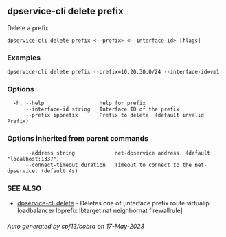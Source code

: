 ## dpservice-cli delete prefix

Delete a prefix

```
dpservice-cli delete prefix <--prefix> <--interface-id> [flags]
```

### Examples

```
dpservice-cli delete prefix --prefix=10.20.30.0/24 --interface-id=vm1
```

### Options

```
  -h, --help                  help for prefix
      --interface-id string   Interface ID of the prefix.
      --prefix ipprefix       Prefix to delete. (default invalid Prefix)
```

### Options inherited from parent commands

```
      --address string             net-dpservice address. (default "localhost:1337")
      --connect-timeout duration   Timeout to connect to the net-dpservice. (default 4s)
```

### SEE ALSO

* [dpservice-cli delete](dpservice-cli_delete.md)	 - Deletes one of [interface prefix route virtualip loadbalancer lbprefix lbtarget nat neighbornat firewallrule]

###### Auto generated by spf13/cobra on 17-May-2023
